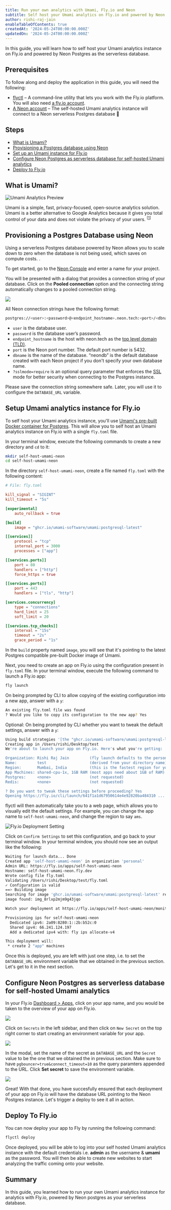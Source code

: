 ```yaml
---
title: Run your own analytics with Umami, Fly.io and Neon
subtitle: Self host your Umami analytics on Fly.io and powered by Neon Postgres
author: rishi-raj-jain
enableTableOfContents: true
createdAt: '2024-05-24T00:00:00.000Z'
updatedOn: '2024-05-24T00:00:00.000Z'
---
```


In this guide, you will learn how to self host your Umami analytics instance on Fly.io and powered by Neon Postgres as the serverless database.

## Prerequisites

To follow along and deploy the application in this guide, you will need the following:

- [flyctl](https://fly.io/docs/getting-started/installing-flyctl/) – A command-line utility that lets you work with the Fly.io platform. You will also need [a fly.io account](https://fly.io/docs/hands-on/sign-up/).
- [A Neon account](https://console.neon.tech/signup) – The self-hosted Umami analytics instance will connect to a Neon serverless Postgres database 🚀

## Steps

- [What is Umami?](#what-is-umami)
- [Provisioning a Postgres database using Neon](#provisioning-a-postgres-database-using-neon)
- [Set up an Umami instance for Fly.io](#set-up-an-umami-instance-for-flyio)
- [Configure Neon Postgres as serverless database for self-hosted Umami analytics](#set-neon-postgres-as-serverless-database-for-self-hosted-umami-analytics)
- [Deploy to Fly.io](#deploy-to-flyio)

## What is Umami?

![Umami Analytics Preview](/guides/images/self-hosting-umami-neon/umami.jpeg)

Umami is a simple, fast, privacy-focused, open-source analytics solution. Umami is a better alternative to Google Analytics because it gives you total control of your data and does not violate the privacy of your users. <sup>[[1](https://umami.is/docs)]</sup>

## Provisioning a Postgres Database using Neon

Using a serverless Postgres database powered by Neon allows you to scale down to zero when the database is not being used, which saves on compute costs.
.

To get started, go to the [Neon Console](https://console.neon.tech/app/projects) and enter a name for your project.

You will be presented with a dialog that provides a connection string of your database. Click on the **Pooled connection** option and the connecting string automatically changes to a pooled connection string.

![](/guides/images/self-hosting-umami-neon/1689d44f-4c5d-4b2a-8d13-32407f9c8781.png)

All Neon connection strings have the following format:

```bash
postgres://<user>:<password>@<endpoint_hostname>.neon.tech:<port>/<dbname>
```

- `user` is the database user.
- `password` is the database user’s password.
- `endpoint_hostname` is the host with neon.tech as the [top level domain (TLD)](https://www.cloudflare.com/en-gb/learning/dns/top-level-domain/).
- `port` is the Neon port number. The default port number is 5432.
- `dbname` is the name of the database. “neondb” is the default database created with each Neon project if you don't specify your own database name.
- `?sslmode=require` is an optional query parameter that enforces the [SSL](https://www.cloudflare.com/en-gb/learning/ssl/what-is-ssl/) mode for better security when connecting to the Postgres instance.

Please save the connection string somewhere safe. Later, you will use it to configure the `DATABASE_URL` variable.

## Setup Umami analytics instance for Fly.io

To self host your Umami analytics instance, you'll use [Umami's pre-built Docker container for Postgres](https://github.com/umami-software/umami/pkgs/container/umami/157800125?tag=postgresql-latest). This will allow you to self host an Umami analytics instance on Fly.io with a single `fly.toml` file.

In your terminal window, execute the following commands to create a new directory and `cd` to it:

```bash
mkdir self-host-umami-neon
cd self-host-umami-neon
```

In the directory `self-host-umami-neon`, create a file named `fly.toml` with the following content:

```toml
# File: fly.toml

kill_signal = "SIGINT"
kill_timeout = "5s"

[experimental]
    auto_rollback = true

[build]
    image = "ghcr.io/umami-software/umami:postgresql-latest"

[[services]]
    protocol = "tcp"
    internal_port = 3000
    processes = ["app"]

[[services.ports]]
    port = 80
    handlers = ["http"]
    force_https = true

[[services.ports]]
    port = 443
    handlers = ["tls", "http"]

[services.concurrency]
    type = "connections"
    hard_limit = 25
    soft_limit = 20

[[services.tcp_checks]]
    interval = "15s"
    timeout = "2s"
    grace_period = "1s"
```

In the `build` property named `image`, you will see that it's pointing to the latest Postgres compatible pre-built Docker image of Umami.

Next, you need to create an app on Fly.io using the configuration present in `fly.toml` file. In your terminal window, execute the following command to launch a Fly.io app:

```bash
fly launch
```

On being prompted by CLI to allow copying of the existing configuration into a new app, answer with a `y`:

```bash
An existing fly.toml file was found
? Would you like to copy its configuration to the new app? Yes
```

Optional: On being prompted by CLI whether you want to tweak the default settings, answer with a `y`:

```bash
Using build strategies '[the "ghcr.io/umami-software/umami:postgresql-latest" docker image]'. Remove [build] from fly.toml to force a rescan
Creating app in /Users/rishi/Desktop/test
We're about to launch your app on Fly.io. Here's what you're getting:

Organization: Rishi Raj Jain         (fly launch defaults to the personal org)
Name:         test                   (derived from your directory name)
Region:       Mumbai, India          (this is the fastest region for you)
App Machines: shared-cpu-1x, 1GB RAM (most apps need about 1GB of RAM)
Postgres:     <none>                 (not requested)
Redis:        <none>                 (not requested)

? Do you want to tweak these settings before proceeding? Yes
Opening https://fly.io/cli/launch/641f1a1d67950614e4e92820ba484310 ...
```

flyctl will then automatically take you to a web page, which allows you to visually edit the default settings. For example, you can change the app name to `self-host-umami-neon`, and change the region to say `ams`.

![Fly.io Deployment Setting](/guides/images/self-hosting-umami-neon/307247099-acca8350-75c8-4007-b486-42c4102dfe40.png)

Click on `Confirm Settings` to set this configuration, and go back to your terminal window. In your terminal window, you should now see an output like the following:

```bash
Waiting for launch data... Done
Created app 'self-host-umami-neon' in organization 'personal'
Admin URL: https://fly.io/apps/self-host-umami-neon
Hostname: self-host-umami-neon.fly.dev
Wrote config file fly.toml
Validating /Users/rishi/Desktop/test/fly.toml
✓ Configuration is valid
==> Building image
Searching for image 'ghcr.io/umami-software/umami:postgresql-latest' remotely...
image found: img_8rlxp2mjm9g43jqo

Watch your deployment at https://fly.io/apps/self-host-umami-neon/monitoring

Provisioning ips for self-host-umami-neon
  Dedicated ipv6: 2a09:8280:1::2b:b52c:0
  Shared ipv4: 66.241.124.197
  Add a dedicated ipv4 with: fly ips allocate-v4

This deployment will:
 * create 2 "app" machines
```

Once this is deployed, you are left with just one step, i.e. to set the `DATABASE_URL` environment variable that we obtained in the previous section. Let's get to it in the next section.

## Configure Neon Postgres as serverless database for self-hosted Umami analytics

In your Fly.io [Dashboard > Apps](https://fly.io/dashboard), click on your app name, and you would be taken to the overview of your app on Fly.io.

![](/guides/images/self-hosting-umami-neon/307262264-17f870e2-379f-4d80-b37e-6dac9075174c.png)

Click on `Secrets` in the left sidebar, and then click on `New Secret` on the top right corner to start creating an environment variable for your app.

![](/guides/images/self-hosting-umami-neon/307263442-b835f320-8ae8-4a8a-a4f0-dbeb9e07530f.png)

In the modal, set the name of the secret as `DATABASE_URL` and the `Secret` value to be the one that we obtained the in previous section. Make sure to have `pgbouncer=true&connect_timeout=10` as the query paramters appended to the URL. Click **Set secret** to save the environment variable.

![](/guides/images/self-hosting-umami-neon/307263972-75bef039-f4d1-4b7d-a66d-dd312290a6d1.png)

Great! With that done, you have succesfully ensured that each deployment of your app on Fly.io will have the database URL pointing to the Neon Postgres instance. Let's trigger a deploy to see it all in action.

## Deploy To Fly.io

You can now deploy your app to Fly by running the following command:

```bash
flyctl deploy
```

Once deployed, you will be able to log into your self hosted Umami analytics instance with the default credentials i.e. **admin** as the username & **umami** as the password. You will then be able to create new websites to start analyzing the traffic coming onto your website.

## Summary

In this guide, you learned how to run your own Umami analytics instance for analytics with Fly.io, powered by Neon postgres as your serverless database.

<NeedHelp />
